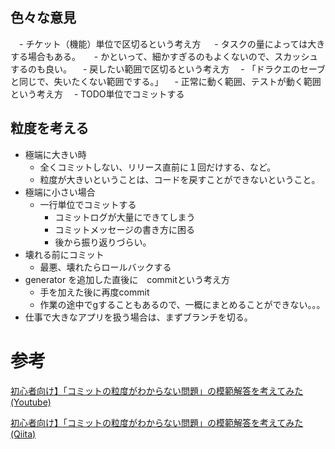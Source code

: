 ## 色々な意見
　- チケット（機能）単位で区切るという考え方
　 - タスクの量によっては大きする場合もある。
　 - かといって、細かすぎるのもよくないので、スカッシュするのも良い。
　- 戻したい範囲で区切るという考え方
　- 「ドラクエのセーブと同じで、失いたくない範囲でする。」
　- 正常に動く範囲、テストが動く範囲という考え方
　- TODO単位でコミットする

## 粒度を考える
- 極端に大きい時
  - 全くコミットしない、リリース直前に１回だけする、など。
  - 粒度が大きいということは、コードを戻すことができないということ。
- 極端に小さい場合
  - 一行単位でコミットする
    - コミットログが大量にできてしまう
    - コミットメッセージの書き方に困る
    - 後から振り返りづらい。
- 壊れる前にコミット
  - 最悪、壊れたらロールバックする
- generator を追加した直後に　commitという考え方
  - 手を加えた後に再度commit
  - 作業の途中でgすることもあるので、一概にまとめることができない。。。
- 仕事で大きなアプリを扱う場合は、まずブランチを切る。
 
# 参考
[初心者向け】「コミットの粒度がわからない問題」の模範解答を考えてみた(Youtube)](https://www.youtube.com/watch?v=kwdsOz9YF8k)

[初心者向け】「コミットの粒度がわからない問題」の模範解答を考えてみた(Qiita)](https://qiita.com/jnchito/items/40e0c7d32fde352607be)
